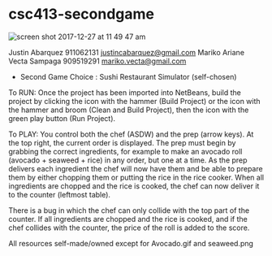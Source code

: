# csc413-secondgame

![screen shot 2017-12-27 at 11 49 47 am](https://user-images.githubusercontent.com/31449701/34505029-589599f4-efd7-11e7-8f82-00ea34fa85b0.jpg)


Justin Abarquez 911062131 justincabarquez@gmail.com
Mariko Ariane Vecta Sampaga 909519291 mariko.vecta@gmail.com

- Second Game Choice : Sushi Restaurant Simulator (self-chosen)

To RUN:  Once the project has been imported into NetBeans, build the project by clicking the icon with the hammer (Build Project) or the icon with the hammer and broom (Clean and Build Project), then the icon with the green play button (Run Project).

To PLAY:
You control both the chef (ASDW) and the prep (arrow keys). At the top right, the current order is displayed. The prep must begin by grabbing the correct ingredients, for example to make an avocado roll (avocado + seaweed + rice) in any order, but one at a time. As the prep delivers each ingredient the chef will now have them and be able to prepare them by either chopping them or putting the rice in the rice cooker. When all ingredients are chopped and the rice is cooked, the chef can now deliver it to the counter (leftmost table). 

There is a bug in which the chef can only collide with the top part of the counter.
If all ingredients are chopped and the rice is cooked, and if the chef collides with the counter, the price of the roll is added to the score. 

All resources self-made/owned except for Avocado.gif and seaweed.png
